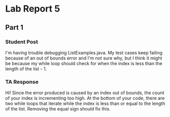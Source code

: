 # **Lab Report 5**
## Part 1
### Student Post

I'm having trouble debugging ListExamples.java. My test cases keep failing because of an out of bounds error and I'm not sure why, but I think it might be because my while loop should check for when the index is less than the length of the list - 1.

### TA Response

Hi! Since the error produced is caused by an index out of bounds, the count of your index is incrementing too high. At the bottom of your code, there are two while loops that iterate while the index is less than or equal to the length of the list. Removing the equal sign should fix this.

